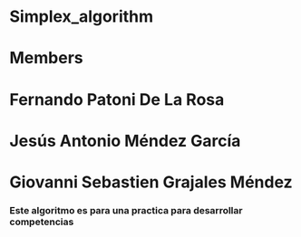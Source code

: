 # Simplex_algorithm
# Members
# Fernando Patoni De La Rosa 
# Jesús Antonio Méndez García
# Giovanni Sebastien Grajales Méndez
### Este algoritmo es para una practica para desarrollar competencias 
